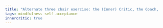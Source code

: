 ```yaml
---
title: "Alternate three chair exercise: the (Inner) Critic, the Coach, the Compassionate Observer."
tags: mindfulness self acceptance
innercritic: true
---
```

